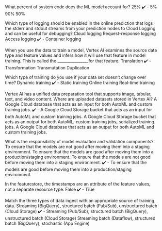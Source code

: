 What percent of system code does the ML model account for?
25%
✔️ - 5%
90%
50%

Which type of logging should be enabled in the online prediction that logs the stderr and stdout streams from your prediction nodes to Cloud Logging and can be useful for debugging?
Cloud logging
Request-response logging
Access logging
✔️ - Container logging

When you use the data to train a model, Vertex AI examines the source data type and feature values and infers how it will use that feature in model training. This is called the ________________for that feature.
Translation
✔️ - Transformation
Transmutation
Duplication

Which type of training do you use if your data set doesn’t change over time?
Dynamic training
✔️ - Static training
Online training
Real-time training

Vertex AI has a unified data preparation tool that supports image, tabular, text, and video content. Where are uploaded datasets stored in Vertex AI?
A Google Cloud database that acts as an input for both AutoML and custom training jobs.
✔️ - A Google Cloud Storage bucket that acts as an input for both AutoML and custom training jobs.
A Google Cloud Storage bucket that acts as an output for both AutoML, custom training jobs, serialized training jobs.
A Google Cloud database that acts as an output for both AutoML and custom training jobs.

What is the responsibility of model evaluation and validation components?
To ensure that the models are not good after moving them into a staging environment.
To ensure that the models are good after moving them into a production/staging environment.
To ensure that the models are not good before moving them into a staging environment.
✔️ - To ensure that the models are good before moving them into a production/staging environment.

In the featurestore, the timestamps are an attribute of the feature values, not a separate resource type.
False
✔️ - True

Match the three types of data ingest with an appropriate source of training data.
Streaming (BigQuery), structured batch (Pub/Sub), unstructured batch (Cloud Storage)
✔️ - Streaming (Pub/Sub), structured batch (BigQuery), unstructured batch (Cloud Storage)
Streaming batch (Dataflow), structured batch (BigQuery), stochastic (App Engine)
